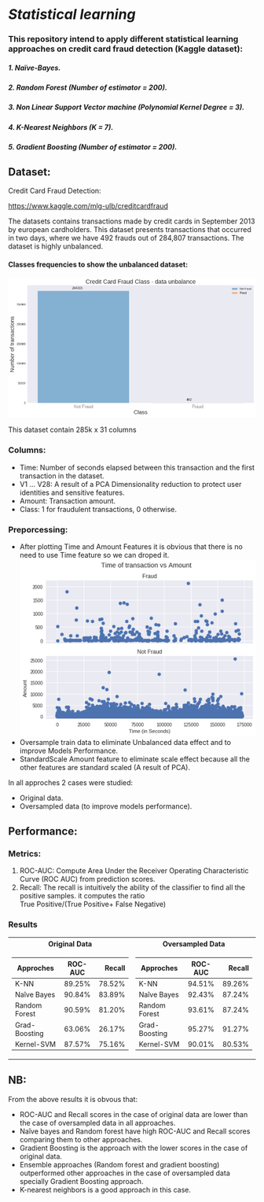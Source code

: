 # ***Statistical learning***
### This repository intend to apply different statistical learning approaches on credit card fraud detection (Kaggle dataset):
##### 1. Naïve-Bayes.
##### 2. Random Forest (Number of estimator = 200).
##### 3. Non Linear Support Vector machine (Polynomial Kernel Degree = 3).
##### 4. K-Nearest Neighbors (K = 7).
##### 5. Gradient Boosting (Number of estimator = 200).

## Dataset:
Credit Card Fraud Detection:

https://www.kaggle.com/mlg-ulb/creditcardfraud

The datasets contains transactions made by credit cards in September 2013 by european cardholders. This dataset presents transactions that occurred in two days, where we have 492 frauds out of 284,807 transactions. The dataset is highly unbalanced.

#### Classes frequencies to show the unbalanced dataset:
![](imgs/transaction.png)


This dataset contain 285k x 31 columns 
### Columns:
- Time: Number of seconds elapsed between this transaction and the first transaction in the dataset.
- V1 ... V28: A result of a PCA Dimensionality reduction to protect user identities and sensitive features.
- Amount: Transaction amount.
- Class: 1 for fraudulent transactions, 0 otherwise.

### Preporcessing:
- After plotting Time and Amount Features it is obvious that there is no need to use Time feature so we can droped it.
![](imgs/timeof.png)
- Oversample train data to eliminate Unbalanced data effect and to improve Models Performance.
- StandardScale Amount feature to eliminate scale effect because all the other features are standard scaled (A result of PCA).

In all approches 2 cases were studied:
- Original data.
- Oversampled data (to improve models performance).

## Performance:
### Metrics:
1. ROC-AUC: Compute Area Under the Receiver Operating Characteristic Curve (ROC AUC) from prediction scores.
2. Recall: The recall is intuitively the ability of the classifier to find all the positive samples. it computes the ratio <br>True Positive/(True Positive+ False Negative)</br>

	
### Results
<center>
<table>
<tr><th>Original Data </th><th>Oversampled Data</th></tr>
<tr><td>

| Approches     |    ROC-AUC    | Recall|
| ------------- |:-------------:| -----:|
| K-NN          |     89.25%    |78.52% |
| Naîve Bayes   |     90.84%    |83.89% |
| Random Forest |     90.59%    |81.20% |
| Grad-Boosting |     63.06%    |26.17% |
| Kernel-SVM    |     87.57%    |75.16% |

</td><td>
  
| Approches     |    ROC-AUC    | Recall|
| ------------- |:-------------:| -----:|
| K-NN          |     94.51%    |89.26% |
| Naîve Bayes   |     92.43%    |87.24% |
| Random Forest |     93.61%    |87.24%|
| Grad-Boosting |     95.27%    |91.27% |
| Kernel-SVM    |     90.01%    |80.53% |

</td></tr> </table>
</center>

## NB:
From the above results it is obvous that:
- ROC-AUC and Recall scores in the case of original data are lower than the case of oversampled data in all approaches.
- Naîve bayes and Random forest have high ROC-AUC and Recall scores comparing them to other approaches.
- Gradient Boosting is the approach with the lower scores in the case of original data.
- Ensemble approaches (Random forest and gradient boosting) outperformed other approaches in the case of oversampled data specially Gradient Boosting approach.
- K-nearest neighbors is a good approach in this case.
